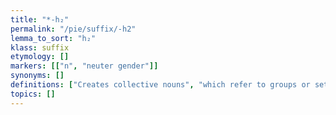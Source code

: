 ```yaml
---
title: "*-h₂"
permalink: "/pie/suffix/-h2"
lemma_to_sort: "h₂"
klass: suffix
etymology: []
markers: [["n", "neuter gender"]]
synonyms: []
definitions: ["Creates collective nouns", "which refer to groups or sets. The semantic extension from abstract/collective to feminine is comparable to the one of Proto-Semitic *-at."]
topics: []
---
```

